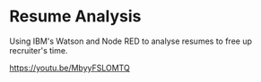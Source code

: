 # Resume Analysis

Using IBM's Watson and Node RED to analyse resumes to free up recruiter's time.

https://youtu.be/MbyyFSLOMTQ
